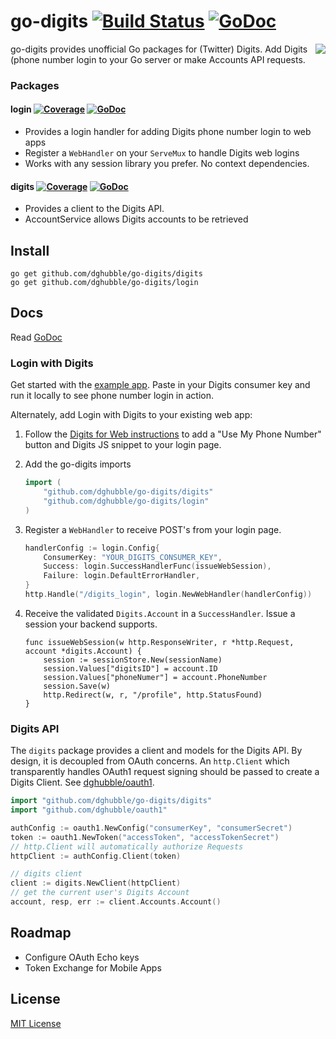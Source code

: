 
# go-digits [![Build Status](https://travis-ci.org/dghubble/go-digits.png)](https://travis-ci.org/dghubble/go-digits) [![GoDoc](http://godoc.org/github.com/dghubble/go-digits?status.png)](http://godoc.org/github.com/dghubble/go-digits)
<img align="right" src="http://storage.googleapis.com/dghubble/digits-gopher.png">

go-digits provides unofficial Go packages for (Twitter) Digits. Add Digits (phone number login to your Go server or make Accounts API requests.

### Packages

#### login [![Coverage](http://gocover.io/_badge/github.com/dghubble/go-digits/login)](http://gocover.io/github.com/dghubble/go-digits/login) [![GoDoc](http://godoc.org/github.com/dghubble/go-digits/login?status.png)](http://godoc.org/github.com/dghubble/go-digits/login)

* Provides a login handler for adding Digits phone number login to web apps
* Register a `WebHandler` on your `ServeMux` to handle Digits web logins
* Works with any session library you prefer. No context dependencies.

#### digits [![Coverage](http://gocover.io/_badge/github.com/dghubble/go-digits/digits)](http://gocover.io/github.com/dghubble/go-digits/digits) [![GoDoc](http://godoc.org/github.com/dghubble/go-digits/digits?status.png)](http://godoc.org/github.com/dghubble/go-digits/digits)

* Provides a client to the Digits API.
* AccountService allows Digits accounts to be retrieved

## Install

    go get github.com/dghubble/go-digits/digits
    go get github.com/dghubble/go-digits/login

## Docs

Read [GoDoc](https://godoc.org/github.com/dghubble/go-digits)

### Login with Digits

Get started with the [example app](examples/login). Paste in your Digits consumer key and run it locally to see phone number login in action.

Alternately, add Login with Digits to your existing web app:

1. Follow the [Digits for Web instructions](https://dev.twitter.com/twitter-kit/web/digits) to add a "Use My Phone Number" button and Digits JS snippet to your login page.
2. Add the go-digits imports
    
    ```go
    import (
        "github.com/dghubble/go-digits/digits"
        "github.com/dghubble/go-digits/login"
    )
    ```

3. Register a `WebHandler` to receive POST's from your login page.

    ```go
    handlerConfig := login.Config{
        ConsumerKey: "YOUR_DIGITS_CONSUMER_KEY",
        Success: login.SuccessHandlerFunc(issueWebSession),
        Failure: login.DefaultErrorHandler,
    }
    http.Handle("/digits_login", login.NewWebHandler(handlerConfig))
    ```

4. Receive the validated `Digits.Account` in a `SuccessHandler`. Issue a session your backend supports.

    ```
    func issueWebSession(w http.ResponseWriter, r *http.Request, account *digits.Account) {
        session := sessionStore.New(sessionName)
        session.Values["digitsID"] = account.ID
        session.Values["phoneNumer"] = account.PhoneNumber
        session.Save(w)
        http.Redirect(w, r, "/profile", http.StatusFound)
    }
    ```

### Digits API

The `digits` package provides a client and models for the Digits API. By design, it is decoupled from OAuth concerns. An `http.Client` which transparently handles OAuth1 request signing should be passed to create a Digits Client. See [dghubble/oauth1](https://github.com/dghubble/oauth1).

```go
import "github.com/dghubble/go-digits/digits"
import "github.com/dghubble/oauth1"

authConfig := oauth1.NewConfig("consumerKey", "consumerSecret")
token := oauth1.NewToken("accessToken", "accessTokenSecret")
// http.Client will automatically authorize Requests
httpClient := authConfig.Client(token)

// digits client
client := digits.NewClient(httpClient)
// get the current user's Digits Account
account, resp, err := client.Accounts.Account()
```

## Roadmap

* Configure OAuth Echo keys
* Token Exchange for Mobile Apps

## License

[MIT License](LICENSE)


